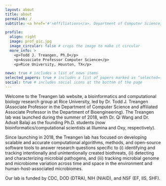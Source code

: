 ```yaml
---
layout: about
title: about
permalink: /
subtitle: <a href='#'>Affiliations</a>. Department of Computer Science, Rice University. 

profile:
  align: right
  image: prof_pic.jpg
  image_circular: false # crops the image to make it circular
  more_info: >
    <p>Todd J. Treangen, Ph.D</p>
    <p>Associate Professor Computer Science</p>
    <p>Rice University, Houston, TX</p>

news: true # includes a list of news items
selected_papers: true # includes a list of papers marked as "selected={true}"
social: true # includes social icons at the bottom of the page
---
```


Welcome to the Treangen lab website, a bioinformatics and computational biology research group at Rice University, led by Dr. Todd J. Treangen (Associate Professor in the Department of Computer Science and affiliated Associate Professor in the Department of Bioengineering). The Treangen lab was launched during the summer of 2018, with Dr. Qi Wang and Dr. Advait Balaji as the founding Ph.D. students (now bioinformatics/computational scientists at Illumina and Oxy, respectively). 

Since launching in 2018, the Treangen lab has focused on developing scalable and accurate computational algorithms, methods, and open-source software tools to answer research questions specific to (i) identifying and tracking intentionally and unintentionally created biothreats, (ii) detecting and characterizing microbial pathogens, and (iii) tracking microbial genome and microbiome variation across time and space in the environment and human-host-associated microbiomes.

Our lab is funded by CDC, DOD (DTRA), NIH (NIAID), and NSF (EF, IIS, SHF).
